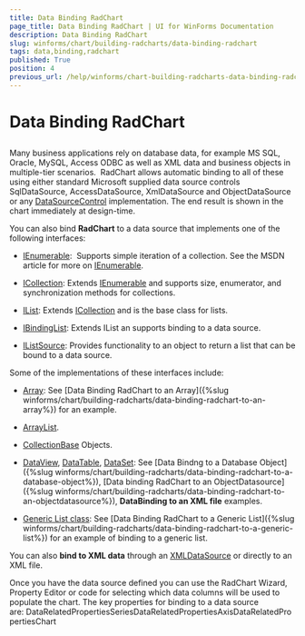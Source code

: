 ```yaml
---
title: Data Binding RadChart
page_title: Data Binding RadChart | UI for WinForms Documentation
description: Data Binding RadChart
slug: winforms/chart/building-radcharts/data-binding-radchart
tags: data,binding,radchart
published: True
position: 4
previous_url: /help/winforms/chart-building-radcharts-data-binding-radchart.html
---
```


# Data Binding RadChart



## 

Many business applications rely on database data, for example MS SQL, Oracle, MySQL, Access ODBC as well as XML data and business objects in multiple-tier scenarios.  RadChart allows automatic binding to all of these using either standard Microsoft supplied data source controls SqlDataSource, AccessDataSource, XmlDataSource and ObjectDataSource or any [DataSourceControl](http://msdn2.microsoft.com/en-us/library/system.web.ui.datasourcecontrol.aspx) implementation. The end result is shown in the chart immediately at design-time.

You can also bind __RadChart__ to a data source that implements one of the following interfaces: 

* [IEnumerable](http://msdn2.microsoft.com/en-us/library/system.collections.ienumerable.aspx):  Supports simple iteration of a collection. See the MSDN article for more on [IEnumerable](http://msdn2.microsoft.com/en-us/library/system.collections.ienumerable.aspx). 


* [ICollection](http://msdn2.microsoft.com/en-us/library/system.collections.ienumerable.aspx): Extends [IEnumerable](http://msdn2.microsoft.com/en-us/library/system.collections.ienumerable.aspx) and supports size, enumerator, and synchronization methods for collections. 


* [IList](http://msdn2.microsoft.com/en-us/library/system.collections.ilist(VS.71).aspx): Extends [ICollection](http://msdn2.microsoft.com/en-us/library/system.collections.icollection.aspx) and is the base class for lists. 


* [IBindingList](http://msdn2.microsoft.com/en-us/library/system.componentmodel.ibindinglist.aspx): Extends IList an supports binding to a data source.  


* [IListSource](http://msdn2.microsoft.com/en-us/library/system.componentmodel.ilistsource.aspx): Provides functionality to an object to return a list that can be bound to a data source.



Some of the implementations of these interfaces include: 

* [Array](http://msdn2.microsoft.com/en-us/library/system.array(VS.71).aspx): See [Data Binding RadChart to an Array]({%slug winforms/chart/building-radcharts/data-binding-radchart-to-an-array%}) for an example. 


* [ArrayList](http://msdn2.microsoft.com/en-us/library/system.collections.arraylist(VS.71).aspx). 


* [CollectionBase](http://msdn2.microsoft.com/en-us/library/system.collections.collectionbase(VS.71).aspx) Objects. 


* [DataView](http://msdn2.microsoft.com/en-us/library/system.data.dataview(VS.71).aspx), [DataTable](http://msdn2.microsoft.com/en-us/library/system.data.datatable.aspx), [DataSet](http://msdn2.microsoft.com/en-us/library/system.data.dataset.aspx): See [Data Bindng to a Database Object]({%slug winforms/chart/building-radcharts/data-binding-radchart-to-a-database-object%}), [Data binding RadChart to an ObjectDatasource]({%slug winforms/chart/building-radcharts/data-binding-radchart-to-an-objectdatasource%}), __DataBinding to an XML file__ examples. 


* [Generic List class](http://msdn2.microsoft.com/en-us/library/6sh2ey19.aspx): See [Data Binding RadChart to a Generic List]({%slug winforms/chart/building-radcharts/data-binding-radchart-to-a-generic-list%}) for an example of binding to a generic list.



You can also __bind to XML data__ through an [XMLDataSource](http://msdn2.microsoft.com/en-us/library/system.web.ui.webcontrols.xmldatasource.aspx) or directly to an XML file.



Once you have the data source defined you can use the RadChart Wizard, Property Editor or code for selecting which data columns will be used to populate the chart. The key properties for binding to a data source are: DataRelatedPropertiesSeriesDataRelatedPropertiesAxisDataRelatedPropertiesChart
